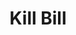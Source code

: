 ---
includes:
  
  - custom-field
 

title: Kill Bill

language_tabs:
   - shell
   - java
   - ruby
   - python

search: true

---